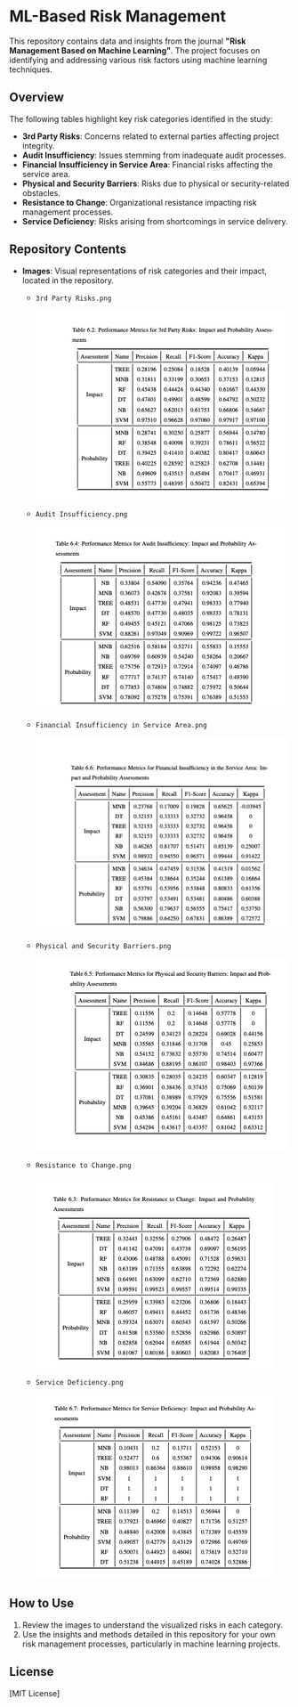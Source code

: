 
# ML-Based Risk Management

This repository contains data and insights from the journal **"Risk Management Based on Machine Learning"**. The project focuses on identifying and addressing various risk factors using machine learning techniques.

## Overview

The following tables highlight key risk categories identified in the study:

- **3rd Party Risks**: Concerns related to external parties affecting project integrity.
- **Audit Insufficiency**: Issues stemming from inadequate audit processes.
- **Financial Insufficiency in Service Area**: Financial risks affecting the service area.
- **Physical and Security Barriers**: Risks due to physical or security-related obstacles.
- **Resistance to Change**: Organizational resistance impacting risk management processes.
- **Service Deficiency**: Risks arising from shortcomings in service delivery.

## Repository Contents

- **Images**: Visual representations of risk categories and their impact, located in the repository.
  - `3rd Party Risks.png`
    
    ![alt text](https://github.com/cihadtekinbas/ML-Based-Risk-Management/blob/main/3rd%20Party%20Risks.png)
    
  - `Audit Insufficiency.png`
    
    ![alt text](https://github.com/cihadtekinbas/ML-Based-Risk-Management/blob/main/Audit%20Insufficiency.png)
    
  - `Financial Insufficiency in Service Area.png`
 
    ![alt text](https://github.com/cihadtekinbas/ML-Based-Risk-Management/blob/main/Financial%20Insufficiency%20in%20Service%20Area.png)
    
  - `Physical and Security Barriers.png`
 
     ![alt text](https://github.com/cihadtekinbas/ML-Based-Risk-Management/blob/main/Physical%20and%20Security%20Barriers.png)
    
  - `Resistance to Change.png`
 
     ![alt text](https://github.com/cihadtekinbas/ML-Based-Risk-Management/blob/main/Resistance%20to%20Change.png)
    
  - `Service Deficiency.png`
 
    ![alt text](https://github.com/cihadtekinbas/ML-Based-Risk-Management/blob/main/Service%20Deficiency.png)

## How to Use

1. Review the images to understand the visualized risks in each category.
2. Use the insights and methods detailed in this repository for your own risk management processes, particularly in machine learning projects.

## License

[MIT License]
